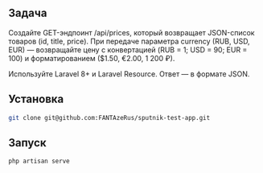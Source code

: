 ## Задача
Создайте GET-эндпоинт /api/prices, который возвращает JSON-список товаров (id, title, price).
При передаче параметра currency (RUB, USD, EUR) — возвращайте цену с конвертацией (RUB = 1; USD = 90; EUR = 100) и форматированием ($1.50, €2.00, 1 200 ₽).

Используйте Laravel 8+ и Laravel Resource. Ответ — в формате JSON.

## Установка
```bash
git clone git@github.com:FANTAzeRus/sputnik-test-app.git
```

## Запуск
```bash
php artisan serve
```
